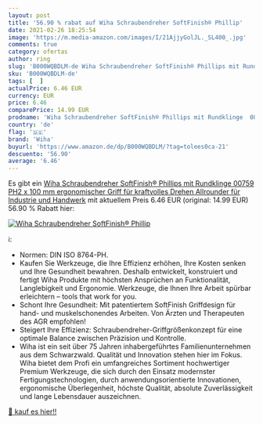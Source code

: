 ```yaml
---
layout: post
title: '56.90 % rabat auf Wiha Schraubendreher SoftFinish® Phillip'
date: 2021-02-26 18:25:54
image: 'https://m.media-amazon.com/images/I/21AjjyGolJL._SL400_.jpg'
comments: true
category: ofertas
author: ring
slug: 'B000WQBDLM-de Wiha Schraubendreher SoftFinish® Phillips mit Rundklinge...'
sku: 'B000WQBDLM-de'
tags: [  ]
actualPrice: 6.46 EUR
currency: EUR
price: 6.46
comparePrice: 14.99 EUR
prodname: 'Wiha Schraubendreher SoftFinish® Phillips mit Rundklinge  00759  PH2 x 100 mm ergonomischer Griff für kraftvolles Drehen  Allrounder für Industrie und Handwerk'
country: 'de'
flag: '🇩🇪'
brand: 'Wiha'
buyurl: 'https://www.amazon.de/dp/B000WQBDLM/?tag=tolees0ca-21'
descuento: '56.90'
average: '6.46'
---
```


Es gibt ein [Wiha Schraubendreher SoftFinish® Phillips mit Rundklinge  00759  PH2 x 100 mm ergonomischer Griff für kraftvolles Drehen  Allrounder für Industrie und Handwerk](https://www.amazon.de/dp/B000WQBDLM/?tag=tolees0ca-21) mit aktuellem Preis 6.46 EUR (original: 14.99 EUR) 56.90 % Rabatt hier:

[![Wiha Schraubendreher SoftFinish® Phillip](https://m.media-amazon.com/images/I/21AjjyGolJL._SL400_.jpg)](https://www.amazon.de/dp/B000WQBDLM/?tag=tolees0ca-21)

ℹ️:

- Normen: DIN ISO 8764-PH.
- Kaufen Sie Werkzeuge, die Ihre Effizienz erhöhen, Ihre Kosten senken und Ihre Gesundheit bewahren. Deshalb entwickelt, konstruiert und fertigt Wiha Produkte mit höchsten Ansprüchen an Funktionalität, Langlebigkeit und Ergonomie. Werkzeuge, die Ihnen Ihre Arbeit spürbar erleichtern – tools that work for you.
- Schont Ihre Gesundheit: Mit patentiertem SoftFinish Griffdesign für hand- und muskelschonendes Arbeiten. Von Ärzten und Therapeuten des AGR empfohlen!
- Steigert Ihre Effizienz: Schraubendreher-Griffgrößenkonzept für eine optimale Balance zwischen Präzision und Kontrolle.
- Wiha ist ein seit über 75 Jahren inhabergeführtes Familienunternehmen aus dem Schwarzwald. Qualität und Innovation stehen hier im Fokus. Wiha bietet dem Profi ein umfangreiches Sortiment hochwertiger Premium Werkzeuge, die sich durch den Einsatz modernster Fertigungstechnologien, durch anwendungsorientierte Innovationen, ergonomische Überlegenheit, höchste Qualität, absolute Zuverlässigkeit und lange Lebensdauer auszeichnen.

[🛒 kauf es hier!!](https://www.amazon.de/dp/B000WQBDLM/?tag=tolees0ca-21)

